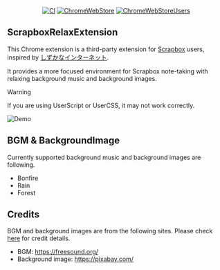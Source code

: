 <div align="center">

[![CI][ci-badge]][ci-url]
[![ChromeWebStore][chrome-web-store-badge]][chrome-web-store-url]
[![ChromeWebStoreUsers][chrome-web-store-users-badge]][chrome-web-store-url]

[ci-badge]: https://github.com/okaryo/ScrapboxRelaxExtension/actions/workflows/ci.yml/badge.svg
[ci-url]: https://github.com/okaryo/ScrapboxRelaxExtension/actions/workflows/ci.yml
[chrome-web-store-badge]: https://img.shields.io/chrome-web-store/v/ajhaonkibiijdbhkbnbpgbhekplfkjna
[chrome-web-store-url]: https://chromewebstore.google.com/detail/scrapboxrelaxextension/ajhaonkibiijdbhkbnbpgbhekplfkjna
[chrome-web-store-users-badge]: https://img.shields.io/chrome-web-store/users/ajhaonkibiijdbhkbnbpgbhekplfkjna

</div>

## ScrapboxRelaxExtension

This Chrome extension is a third-party extension for [Scrapbox](https://scrapbox.io/product) users, inspired by [しずかなインターネット](https://sizu.me/home).

It provides a more focused environment for Scrapbox note-taking with relaxing background music and background images.

>[!WARNING] 
>If you are using UserScript or UserCSS, it may not work correctly.

![Demo](https://github.com/okaryo/ScrapboxRelaxExtension/assets/44517313/41dcae1f-5cbd-4995-8fef-27313212ef5d)

## BGM & BackgroundImage

Currently supported background music and background images are following.

* Bonfire
* Rain
* Forest

## Credits

BGM and background images are from the following sites. Please check [here](https://github.com/okaryo/ScrapboxRelaxExtension/blob/main/CREDITS.md) for credit details.

* BGM: https://freesound.org/
* Background image: https://pixabay.com/
